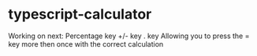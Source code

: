 # typescript-calculator

Working on next:
Percentage key
+/- key
. key
Allowing you to press the = key more then once with the correct calculation
